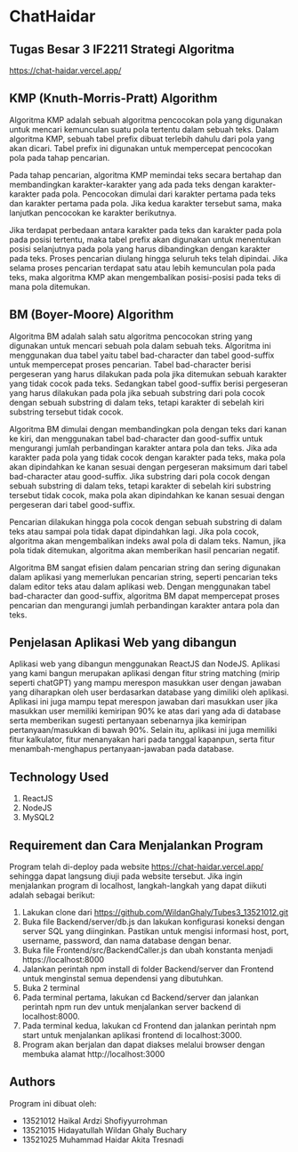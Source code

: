 # ChatHaidar
## Tugas Besar 3 IF2211 Strategi Algoritma

https://chat-haidar.vercel.app/

## KMP (Knuth-Morris-Pratt) Algorithm

Algoritma KMP adalah sebuah algoritma pencocokan pola yang digunakan untuk mencari kemunculan suatu pola tertentu dalam sebuah teks. Dalam algoritma KMP, sebuah tabel prefix dibuat terlebih dahulu dari pola yang akan dicari. Tabel prefix ini digunakan untuk mempercepat pencocokan pola pada tahap pencarian.

Pada tahap pencarian, algoritma KMP memindai teks secara bertahap dan membandingkan karakter-karakter yang ada pada teks dengan karakter-karakter pada pola. Pencocokan dimulai dari karakter pertama pada teks dan karakter pertama pada pola. Jika kedua karakter tersebut sama, maka lanjutkan pencocokan ke karakter berikutnya.

Jika terdapat perbedaan antara karakter pada teks dan karakter pada pola pada posisi tertentu, maka tabel prefix akan digunakan untuk menentukan posisi selanjutnya pada pola yang harus dibandingkan dengan karakter pada teks. 
Proses pencarian diulang hingga seluruh teks telah dipindai. Jika selama proses pencarian terdapat satu atau lebih kemunculan pola pada teks, maka algoritma KMP akan mengembalikan posisi-posisi pada teks di mana pola ditemukan.

## BM (Boyer-Moore) Algorithm

Algoritma BM adalah salah satu algoritma pencocokan string yang digunakan untuk mencari sebuah pola dalam sebuah teks. Algoritma ini menggunakan dua tabel yaitu tabel bad-character dan tabel good-suffix untuk mempercepat proses pencarian. Tabel bad-character berisi pergeseran yang harus dilakukan pada pola jika ditemukan sebuah karakter yang tidak cocok pada teks. Sedangkan tabel good-suffix berisi pergeseran yang harus dilakukan pada pola jika sebuah substring dari pola cocok dengan sebuah substring di dalam teks, tetapi karakter di sebelah kiri substring tersebut tidak cocok.

Algoritma BM dimulai dengan membandingkan pola dengan teks dari kanan ke kiri, dan menggunakan tabel bad-character dan good-suffix untuk mengurangi jumlah perbandingan karakter antara pola dan teks. Jika ada karakter pada pola yang tidak cocok dengan karakter pada teks, maka pola akan dipindahkan ke kanan sesuai dengan pergeseran maksimum dari tabel bad-character atau good-suffix. Jika substring dari pola cocok dengan sebuah substring di dalam teks, tetapi karakter di sebelah kiri substring tersebut tidak cocok, maka pola akan dipindahkan ke kanan sesuai dengan pergeseran dari tabel good-suffix.

Pencarian dilakukan hingga pola cocok dengan sebuah substring di dalam teks atau sampai pola tidak dapat dipindahkan lagi. Jika pola cocok, algoritma akan mengembalikan indeks awal pola di dalam teks. Namun, jika pola tidak ditemukan, algoritma akan memberikan hasil pencarian negatif.

Algoritma BM sangat efisien dalam pencarian string dan sering digunakan dalam aplikasi yang memerlukan pencarian string, seperti pencarian teks dalam editor teks atau dalam aplikasi web. Dengan menggunakan tabel bad-character dan good-suffix, algoritma BM dapat mempercepat proses pencarian dan mengurangi jumlah perbandingan karakter antara pola dan teks.

## Penjelasan Aplikasi Web yang dibangun

Aplikasi web yang dibangun menggunakan ReactJS dan NodeJS. Aplikasi yang kami bangun merupakan aplikasi dengan fitur string matching (mirip seperti chatGPT) yang mampu merespon masukkan user dengan jawaban yang diharapkan oleh user berdasarkan database yang dimiliki oleh aplikasi. Aplikasi ini juga mampu tepat merespon jawaban dari masukkan user jika masukkan user memiliki kemiripan 90% ke atas dari yang ada di database serta memberikan sugesti pertanyaan sebenarnya jika kemiripan pertanyaan/masukkan di bawah 90%. Selain itu, aplikasi ini juga memiliki fitur kalkulator, fitur menanyakan hari pada tanggal kapanpun, serta fitur menambah-menghapus pertanyaan-jawaban pada database.

## Technology Used

1. ReactJS
2. NodeJS
3. MySQL2
## Requirement dan Cara Menjalankan Program

Program telah di-deploy pada website https://chat-haidar.vercel.app/ sehingga dapat langsung diuji pada website tersebut. Jika ingin menjalankan program di localhost, langkah-langkah yang dapat diikuti adalah sebagai berikut:
1. Lakukan clone dari https://github.com/WildanGhaly/Tubes3_13521012.git 
2. Buka file Backend/server/db.js dan lakukan konfigurasi koneksi dengan server SQL yang diinginkan. Pastikan untuk mengisi informasi host, port, username, password, dan nama database dengan benar.
3. Buka file Frontend/src/BackendCaller.js dan ubah konstanta menjadi https://localhost:8000 
4. Jalankan perintah npm install di folder Backend/server dan Frontend untuk menginstal semua dependensi yang dibutuhkan.
5. Buka 2 terminal
6. Pada terminal pertama, lakukan cd Backend/server dan jalankan perintah npm run dev untuk menjalankan server backend di localhost:8000.
7. Pada terminal kedua, lakukan cd Frontend dan jalankan perintah npm start untuk menjalankan aplikasi frontend di localhost:3000.
8. Program akan berjalan dan dapat diakses melalui browser dengan membuka alamat http://localhost:3000 
## Authors
Program ini dibuat oleh:
- 13521012 Haikal Ardzi Shofiyyurrohman
- 13521015 Hidayatullah Wildan Ghaly Buchary 
- 13521025 Muhammad Haidar Akita Tresnadi

